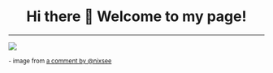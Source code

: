 
<h1 align="center">Hi there 👋 Welcome to my page!</h1>

---

![](https://user-images.githubusercontent.com/24255237/89557616-4fc98e00-d7d0-11ea-82e8-e8b6ed91930a.png)

<small>- image from [a comment by @nixsee](https://github.com/foambubble/rfcs/pull/5#issuecomment-670036447)</small>
